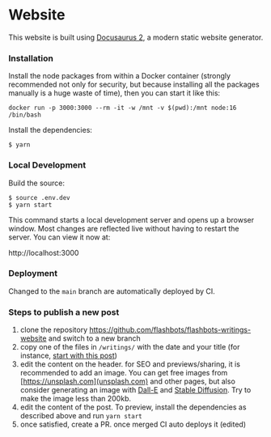# Website

This website is built using [Docusaurus 2](https://docusaurus.io/), a modern static website generator.


### Installation

Install the node packages from within a Docker container (strongly recommended not only for security, but because installing all the packages manually is a huge waste of time), then you can start it like this:

```
docker run -p 3000:3000 --rm -it -w /mnt -v $(pwd):/mnt node:16 /bin/bash
```

Install the dependencies:

```
$ yarn
```

### Local Development

Build the source:

```
$ source .env.dev
$ yarn start
```

This command starts a local development server and opens up a browser window. Most changes are reflected live without having to restart the server. You can view it now at:

http://localhost:3000

### Deployment

Changed to the `main` branch are automatically deployed by CI.

### Steps to publish a new post

1. clone the repository https://github.com/flashbots/flashbots-writings-website and switch to a new branch
2. copy one of the files in `/writings/` with the date and your title (for instance, [start with this post](https://raw.githubusercontent.com/flashbots/flashbots-writings-website/main/writings/2022-06-07-why-run-mevboost.mdx))
3. edit the content on the header. for SEO and previews/sharing, it is recommended to add an image. You can get free images from [https://unsplash.com](unsplash.com) and other pages, but also consider generating an image with [Dall-E](https://labs.openai.com/) and [Stable Diffusion](https://beta.dreamstudio.ai/dream). Try to make the image less than 200kb.
4. edit the content of the post. To preview, install the dependencies as described above and run `yarn start`
5. once satisfied, create a PR. once merged CI auto deploys it (edited)
